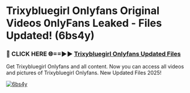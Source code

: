 # Trixybluegirl Onlyfans Original Videos 0nlyFans Leaked - Files Updated! (6bs4y)

<h3>🔴 CLICK HERE 🌐==►► <a href="https://tinyurl.com/ehrbuxhb" rel="nofollow">Trixybluegirl Onlyfans Updated Files</a></h3>

Get Trixybluegirl Onlyfans and all content. Now you can access all videos and pictures of Trixybluegirl Onlyfans. New Updated Files 2025!

[![6bs4y](https://i.imgur.com/lVYEuWS.gif)](https://tinyurl.com/ehrbuxhb)
